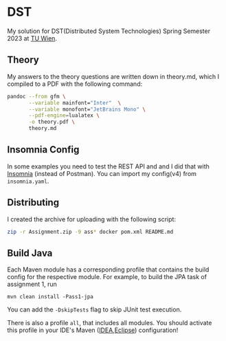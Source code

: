 # DST

My solution for DST(Distributed System Technologies) Spring Semester 2023 at [TU Wien](https://www.tuwien.at/en/).

## Theory

My answers to the theory questions are written down in theory.md, which I
compiled to a PDF with the following command:

```bash
pandoc --from gfm \
       --variable mainfont="Inter"  \
       --variable monofont="JetBrains Mono" \
       --pdf-engine=lualatex \
       -o theory.pdf \
       theory.md
```

## Insomnia Config

In some examples you need to test the REST API and and I did that with [Insomnia](https://insomnia.rest/) (instead of
Postman).
You can import my config(v4) from `insomnia.yaml`.

## Distributing

I created the archive for uploading with the following script:

```bash
zip -r Assignment.zip -9 ass* docker pom.xml README.md
```

## Build Java

Each Maven module has a corresponding profile that contains the build config for the respective module.
For example, to build the JPA task of assignment 1, run

    mvn clean install -Pass1-jpa

You can add the `-DskipTests` flag to skip JUnit test execution.

There is also a profile `all`, that includes all modules.
You should activate this profile in your IDE's Maven ([IDEA],[Eclipse]) configuration!

[IDEA]: https://www.jetbrains.com/help/idea/maven-support.html

[Eclipse]: http://www.eclipse.org/m2e/documentation/release-notes-15.html#new-maven-profile-management-ui

